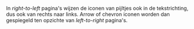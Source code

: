 <!-- @license CC0-1.0 -->
<!-- markdownlint-disable MD041 -->

In _right-to-left_ pagina's wijzen de iconen van pijltjes ook in de tekstrichting, dus ook van rechts naar links. Arrow of chevron iconen worden dan gespiegeld ten opzichte van _left-to-right_ pagina's.
